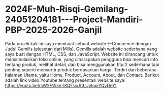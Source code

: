 # 2024F-Muh-Risqi-Gemilang-24051204181---Project-Mandiri-PBP-2025-2026-Ganjil
Pada projek kali ini saya membuat sebuat website E-Commerce dengan Judul Gemills (plesetan dari Mills). Gemills adalah website sederhana yang saya buat dengan HTML, CSS, dan JavaScript. Website ini dirancang untuk mensimulasikan toko online, yang diharapakan pengguna bisa mencari info tentang produk, melihat detail, dan bisa menggunakan fitur2 sederhana tapi penting seperti mensortir produk berdasarkan harga. Terdiri dari beberapa halaman Utama, yaitu Home, Product, Account, About, dan Contact.
Berikut adalah link video Youtube tentang presentasi website saya:
https://youtu.be/mW2FWke-IKQ?si=RtLUyIpoiYQvDeYf
